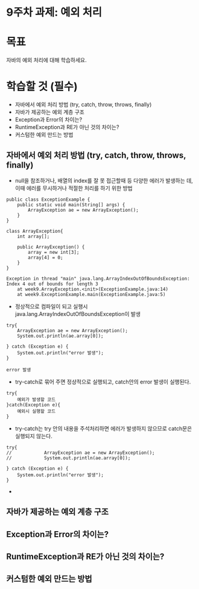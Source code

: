 # 9주차 과제: 예외 처리



# 목표

자바의 예외 처리에 대해 학습하세요.



# 학습할 것 (필수)

- 자바에서 예외 처리 방법 (try, catch, throw, throws, finally)
- 자바가 제공하는 예외 계층 구조
- Exception과 Error의 차이는?
- RuntimeException과 RE가 아닌 것의 차이는?
- 커스텀한 예외 만드는 방법



## 자바에서 예외 처리 방법 (try, catch, throw, throws, finally)

* null을 참조하거나, 배열의 index를 잘 못 접근할때 등 다양한 에러가 발생하는 데, 이때 에러를 무시하거나 적절한 처리를 하기 위한 방법

```
public class ExceptionExample {
    public static void main(String[] args) {
        ArrayException ae = new ArrayException();
    }
}

class ArrayException{
    int array[];

    public ArrayException() {
        array = new int[3];
        array[4] = 0;
    }
}
```

```
Exception in thread "main" java.lang.ArrayIndexOutOfBoundsException: Index 4 out of bounds for length 3
	at week9.ArrayException.<init>(ExceptionExample.java:14)
	at week9.ExceptionExample.main(ExceptionExample.java:5)
```

* 정상적으로 컴파일이 되고 실행시 java.lang.ArrayIndexOutOfBoundsException이 발생



```
try{
    ArrayException ae = new ArrayException();
    System.out.println(ae.array[0]);

} catch (Exception e) {
    System.out.println("error 발생");
}
```

```
error 발생
```

* try-catch로 묶어 주면 정상적으로 실행되고, catch안의 error 발생이 실행된다.



```
try{
	예외가 발생할 코드
}catch(Exception e){
	예외시 실행할 코드
}
```





* try-catch는 try 안의 내용을 주석처리하면 에러가 발생하지 않으므로 catch문은 실행되지 않는다.

```
try{
//            ArrayException ae = new ArrayException();
//            System.out.println(ae.array[0]);

} catch (Exception e) {
    System.out.println("error 발생");
}
```

* 

## 자바가 제공하는 예외 계층 구조



## Exception과 Error의 차이는?



## RuntimeException과 RE가 아닌 것의 차이는?



## 커스텀한 예외 만드는 방법

